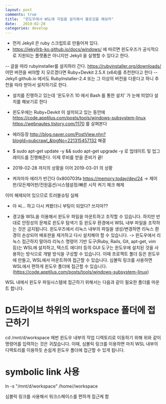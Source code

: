 ```yaml
---
layout: post
comments: true
title:  "윈도우에서 WSL에 지킬을 설치해서 블로깅을 해보자"
date:   2019-02-28
categories: develop
---
```

- 먼저 Jekyll 은 ruby 스크립트로 만들어져 있다.
- https://jekyllrb-ko.github.io/docs/windows/ 에 따르면
윈도우즈가 공식적으로 지원되는 플랫폼은 아니지만 Jekyll 을 실행할 수 있다고 한다.

-- 글을 따라 rubyinstaller를 설치하러 간다.
https://rubyinstaller.org/downloads/
어떤 버젼을 써야할 지 모르겠다면 Ruby+Devkit 2.5.X (x64)를 추천한다고 한다
-- Jekyll github.io 에서도 RubyInstaller-2.4 또는 그 이상의 버전을 다룬다고 하니 추천을 따라 받아서 설치하기로 한다.

- 설치를 진행하고 있는데
'윈도우즈 10 에서 Bash 를 통한 설치' 가 눈에 띄었다
설치를 해보기로 한다
- 윈도우에는 Ruby+Devkit 이 설치되고 있는 동안에 
https://code.apptilus.com/posts/tools/windows-subsystem-linux
https://webnautes.tistory.com/1170 를 살펴본다

- 에러등장
http://blog.naver.com/PostView.nhn?blogId=pubcrawl_&logNo=221315457132
해결

- $ sudo apt-get update -y && sudo apt-get upgrade -y
로 업데이트 및 업그레이드를 진행해준다.
이제 루비를 받을 준비가 끝!

- 2019-02-28 까지의 상황을 이어 2019-03-01 의 상황

- 켜자마자 에러가 반긴다
0x800703fa
https://memory.today/dev/24 -> 
제어판/모든제어판/전원옵션/시스템설정/빠른 시작 켜기 체크 해제

이미 해제되어 있으므로 트러블슈팅 실패

- 아 씨... 하고 다시 켜봤더니 부팅이 되었다?
쓰지마??

- 경고들
WSL을 이용해서 윈도우 파일을 마운트하고 조작할 수 있습니다. 하지만 반대로 안정성의 문제로 윈도우 탐색기 등 윈도우 환경에서 WSL 내부 파일을 조작하는 것은 금지됩니다.
윈도우즈에서 리눅스 내부의 파일을 생성/변경하면 리눅스 환경이 손상되어 배포판을 제거하고 다시 설치해야 할 수 있습니다.
-> 윈도우에서 리눅스 접근하지 말아라
리눅스 명령어 기반 도구(Ruby, Rails, Git, apt-get, vim 등)는 WSL에 설치하고, 텍스트 에디터 등의 GUI 도구는 윈도우에 설치된 것을 사용하는 방식으로 개발 방식을 구성할 수 있습니다.
이때 프로젝트 폴더 등은 윈도우에 만들고, WSL에서 마운트하여 접근할 수 있습니다.
심볼릭 링크를 사용하면 WSL에서 편하게 윈도우 폴더에 접근할 수 있습니다.
(https://code.apptilus.com/posts/tools/windows-subsystem-linux)


WSL 내에서 윈도우 파일시스템에 접근하기 위해서는 다음과 같이 필요한 폴더를 마운트 합니다.

# D드라이브 하위의 workspace 폴더에 접근하기
cd /mnt/d/workspace
매번 윈도우 내부의 작업 디렉토리로 이동하기 위해 위와 같이 명령어를 입력하는 것은 귀찮습니다. 이때, 심볼릭 링크를 이용하면 마치 WSL 내부의 디렉토리를 이용하듯 손쉽게 윈도우 폴더에 접근할 수 있게 됩니다.

# symbolic link 사용
ln -s "/mnt/d/workspace" /home/<my-wsl-username>/workspace

심볼릭 링크를 사용해서 워크스페이스를 편하게 접근케 함
